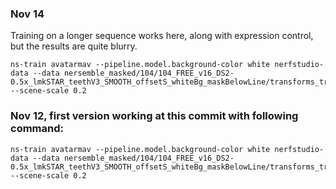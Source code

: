 ### Nov 14

Training on a longer sequence works here, along with expression control, but the results are quite blurry.

```
ns-train avatarmav --pipeline.model.background-color white nerfstudio-data --data nersemble_masked/104/104_FREE_v16_DS2-0.5x_lmkSTAR_teethV3_SMOOTH_offsetS_whiteBg_maskBelowLine/transforms_train.json --scene-scale 0.2
```

### Nov 12, first version working at this commit with following command:

```
ns-train avatarmav --pipeline.model.background-color white nerfstudio-data --data nersemble_masked/104/104_FREE_v16_DS2-0.5x_lmkSTAR_teethV3_SMOOTH_offsetS_whiteBg_maskBelowLine/transforms_train_1_timestep.json --scene-scale 0.2
```
